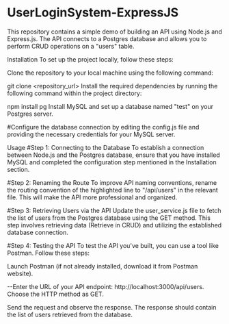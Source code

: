 ﻿# UserLoginSystem-ExpressJS

This repository contains a simple demo of building an API using Node.js and Express.js. The API connects to a Postgres database and allows you to perform CRUD operations on a "users" table.

Installation
To set up the project locally, follow these steps:

Clone the repository to your local machine using the following command:


git clone <repository_url>
Install the required dependencies by running the following command within the project directory:


npm install pg
Install MySQL and set up a database named "test" on your Postgres server.

#Configure the database connection by editing the config.js file and providing the necessary credentials for your MySQL server.

Usage
#Step 1: Connecting to the Database
To establish a connection between Node.js and the Postgres database, ensure that you have installed MySQL and completed the configuration step mentioned in the Installation section.

#Step 2: Renaming the Route
To improve API naming conventions, rename the routing convention of the highlighted line to "/api/users" in the relevant file. This will make the API more professional and organized.

#Step 3: Retrieving Users via the API
Update the user_service.js file to fetch the list of users from the Postgres database using the GET method. This step involves retrieving data (Retrieve in CRUD) and utilizing the established database connection.

#Step 4: Testing the API
To test the API you've built, you can use a tool like Postman. Follow these steps:

Launch Postman (if not already installed, download it from Postman website).

--Enter the URL of your API endpoint: http://localhost:3000/api/users. Choose the HTTP method as GET.

Send the request and observe the response. The response should contain the list of users retrieved from the database.
